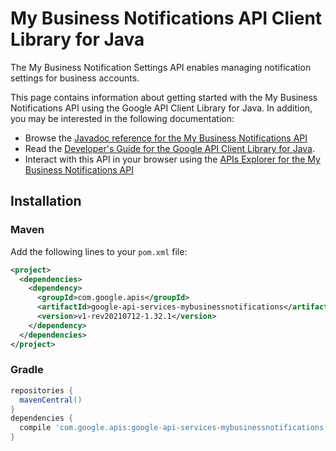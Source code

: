 # My Business Notifications API Client Library for Java

The My Business Notification Settings API enables managing notification settings for business accounts.

This page contains information about getting started with the My Business Notifications API
using the Google API Client Library for Java. In addition, you may be interested
in the following documentation:

* Browse the [Javadoc reference for the My Business Notifications API][javadoc]
* Read the [Developer's Guide for the Google API Client Library for Java][google-api-client].
* Interact with this API in your browser using the [APIs Explorer for the My Business Notifications API][api-explorer]

## Installation

### Maven

Add the following lines to your `pom.xml` file:

```xml
<project>
  <dependencies>
    <dependency>
      <groupId>com.google.apis</groupId>
      <artifactId>google-api-services-mybusinessnotifications</artifactId>
      <version>v1-rev20210712-1.32.1</version>
    </dependency>
  </dependencies>
</project>
```

### Gradle

```gradle
repositories {
  mavenCentral()
}
dependencies {
  compile 'com.google.apis:google-api-services-mybusinessnotifications:v1-rev20210712-1.32.1'
}
```

[javadoc]: https://googleapis.dev/java/google-api-services-mybusinessnotifications/latest/index.html
[google-api-client]: https://github.com/googleapis/google-api-java-client/
[api-explorer]: https://developers.google.com/apis-explorer/#p/mybusinessnotifications/v1/
